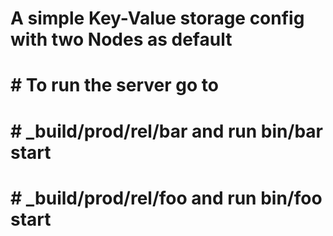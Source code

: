 # A simple Key-Value storage config with two Nodes as default
# # To run the server go to 
# # _build/prod/rel/bar and run bin/bar start
# # _build/prod/rel/foo and run bin/foo start

